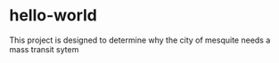 # hello-world
This project is designed to determine why the city of mesquite needs a mass transit sytem
